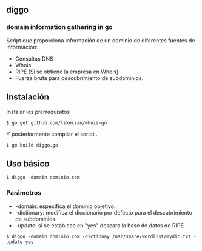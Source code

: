 ## diggo
### domain information  gathering in go

Script que proporciona información de un dominio de diferentes fuentes de información:

* Consultas DNS
* Whois
* RIPE (Si se obtiene la empresa en Whois)
* Fuerza bruta para descubrimiento de subdominios.

## Instalación
Instalar los prerrequisitos

```
$ go get github.com/likexian/whois-go
```
Y posteriormente compilar el script
.
```
$ go build diggo.go

```

## Uso básico
```
$ diggo -domain dominio.com
```
### Parámetros
- -domain: especifica el dominio objetivo.
- -dictionary: modifica el diccionario por defecto para el descubrimiento de subdominios.
- -update: si se establece en "yes" descara la base de datos de RIPE

```
$ diggo -domain dominio.com -dictionay /usr/share/wordlist/mydic.txt -update yes
```
